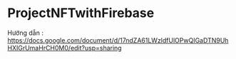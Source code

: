 # ProjectNFTwithFirebase

Hướng dẫn : https://docs.google.com/document/d/17ndZA61LWzldfUlOPwQIGaDTN9UhHXIGrUmaHrCH0M0/edit?usp=sharing
